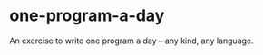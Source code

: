 one-program-a-day
=================

An exercise to write one program a day – any kind, any language.
